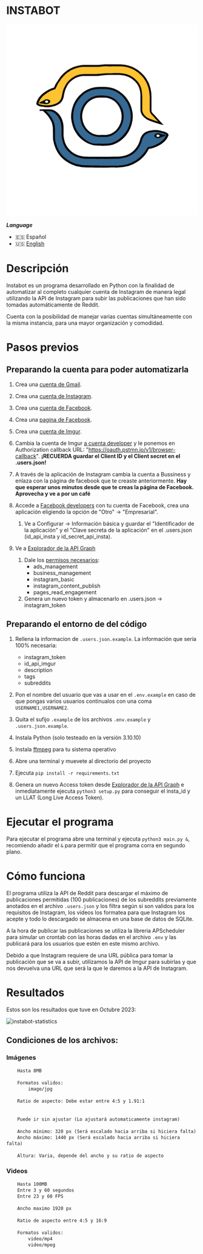 # INSTABOT
![Icon](icon.png)

***Language***
- 🇪🇸 Español
- 🇺🇸 [English](https://github.com/nullgaro/instabot)

# Descripción

Instabot es un programa desarrollado en Python con la finalidad de automatizar al completo cualquier cuenta de Instagram de manera legal utilizando la API de Instagram para subir las publicaciones que han sido tomadas automáticamente de Reddit.

Cuenta con la posibilidad de manejar varias cuentas simultáneamente con la misma instancia, para una mayor organización y comodidad.

# Pasos previos

## Preparando la cuenta para poder automatizarla

1. Crea una [cuenta de Gmail](https://gmail.coms).

2. Crea una [cuenta de Instagram](https://instagram.com).

3. Crea una [cuenta de Facebook](https://facebook.com).

4. Crea una [pagina de Facebook](https://www.facebook.com/pages/creation/?ref_type=launch_point).

5. Crea una [cuenta de Imgur](https://imgur.com).

6. Cambia la cuenta de Imgur [a cuenta developer](https://api.imgur.com/oauth2/addclient) y le ponemos en Authorization callback URL: "https://oauth.pstmn.io/v1/browser-callback". **¡RECUERDA guardar el Client ID y el Client secret en el .users.json!**

7. A través de la aplicación de Instagram cambia la cuenta a Bussiness y enlaza con la página de facebook que te creaste anteriormente. **Hay que esperar unos minutos desde que te creas la página de Facebook. Aprovecha y ve a por un café**

8. Accede a [Facebook developers](https://developers.facebook.com/docs/instagram/) con tu cuenta de Facebook, crea una aplicación eligiendo la opción de "Otro" -> "Empresarial".
    1. Ve a Configurar -> Información básica y guardar el "Identificador de la aplicación" y el "Clave secreta de la aplicación" en el .users.json (id_api_insta y id_secret_api_insta).

9. Ve a [Explorador de la API Graph](https://developers.facebook.com/tools/explorer/)
    1. Dale los [permisos necesarios](https://developers.facebook.com/docs/instagram-api/guides/content-publishing#permisos):
        * ads_management
        * business_management
        * instagram_basic
        * instagram_content_publish
        * pages_read_engagement
    2. Genera un nuevo token y almacenarlo en .users.json -> instagram_token

## Preparando el entorno de del código

1. Rellena la informacion de `.users.json.example`. La información que sería 100% necesaria:
    * instagram_token
    * id_api_imgur
    * description
    * tags
    * subreddits

2. Pon el nombre del usuario que vas a usar en el `.env.example` en caso de que pongas varios usuarios continualos con una coma `USERNAME1,USERNAME2`.

3. Quita el sufijo `.example` de los archivos `.env.example` y `.users.json.example`.

3. Instala Python (solo testeado en la versión 3.10.10)

4. Instala [ffmpeg](https://www.ffmpeg.org/download.html) para tu sistema operativo

5. Abre una terminal y muevete al directorio del proyecto

6. Ejecuta `pip install -r requirements.txt`

7. Genera un nuevo Access token desde [Explorador de la API Graph](https://developers.facebook.com/tools/explorer/) e inmediatamente ejecuta `python3 setup.py` para conseguir el insta_id y un LLAT (Long Live Access Token).

# Ejecutar el programa

Para ejecutar el programa abre una terminal y ejecuta `python3 main.py &`, recomiendo añadir el `&` para permitir que el programa corra en segundo plano.

# Cómo funciona

El programa utiliza la API de Reddit para descargar el máximo de publicaciones permitidas (100 publicaciones) de los subreddits previamente anotados en el archivo `.users.json` y los filtra según si son validos para los requisitos de Instagram, los videos los formatea para que Instagram los acepte y todo lo descargado se almacena en una base de datos de SQLite.

A la hora de publicar las publicaciones se utiliza la libreria APScheduler para simular un crontab con las horas dadas en el archivo `.env` y las publicará para los usuarios que estén en este mismo archivo.

Debido a que Instagram requiere de una URL pública para tomar la publicación que se va a subir, utilizamos la API de Imgur para subirlas y que nos devuelva una URL que será la que le daremos a la API de Instagram.

# Resultados

Estos son los resultados que tuve en Octubre 2023:

![instabot-statistics](https://github.com/nullgaro/instabot/assets/90156486/7f9910bd-5b3c-48c0-b732-04fd333a340e)


## Condiciones de los archivos:

### Imágenes

```
    Hasta 8MB

    Formatos validos:
        image/jpg

    Ratio de aspecto: Debe estar entre 4:5 y 1.91:1


    Puede ir sin ajustar (Lo ajustará automaticamente instagram)

    Ancho mínimo: 320 px (Será escalado hacia arriba si hiciera falta)
    Ancho máximo: 1440 px (Será escalado hacia arriba si hiciera falta)

    Altura: Varia, depende del ancho y su ratio de aspecto
```

### Videos
```
    Hasta 100MB
    Entre 3 y 60 segundos
    Entre 23 y 60 FPS

    Ancho maximo 1920 px

    Ratio de aspecto entre 4:5 y 16:9

    Formatos validos:
        video/mp4
        video/mpeg
```
